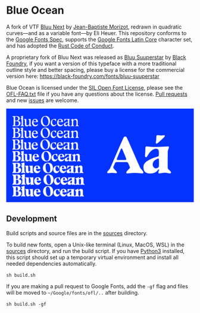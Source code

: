 # Blue Ocean
A fork of VTF [Bluu Next](https://velvetyne.fr/fonts/bluu/) by [Jean-Baptiste Morizot](https://github.com/jbmorizot/BluuNext), redrawn in quadratic curves—and as a variable font—by Eli Heuer. This repository conforms to the [Google Fonts Spec](https://github.com/googlefonts/gf-docs/tree/master/Spec), supports the [Google Fonts Latin Core](CHARACTER_SET.txt) character set, and has adopted the [Rust Code of Conduct](https://www.rust-lang.org/policies/code-of-conduct).

A proprietary fork of Bluu Next was released as [Bluu Suuperstar](https://black-foundry.com/fonts/bluu-suuperstar) by [Black Foundry](https://black-foundry.com), if you want a version of this typeface with a more traditional outline style and better spacing, please buy a license for the commercial version here: https://black-foundry.com/fonts/bluu-suuperstar

Blue Ocean is licensed under the [SIL Open Font License](OFL.txt), please see the [OFL-FAQ.txt](OFL-FAQ.txt) file if you have any questions about the license. [Pull requests](https://github.com/eliheuer/blue-ocean/pulls) and new [issues](https://github.com/eliheuer/blue-ocean/issues) are welcome.

![Sample](documentation/drawbot/variable-font-specimen-001-alpha.gif)

## Development

Build scripts and source files are in the [sources](sources) directory.

To build new fonts, open a Unix-like terminal (Linux, MacOS, WSL) in the [sources](sources) directory, and run the build script. If you have [Python3](https://www.python.org/) installed, this script should set up a temporary virtual environment and install all needed dependencies automatically.
```
sh build.sh
```
If you are making a pull request to Google Fonts, add the `-gf` flag and files will be moved to `~/Google/fonts/ofl/..` after building.
```
sh build.sh -gf
```
